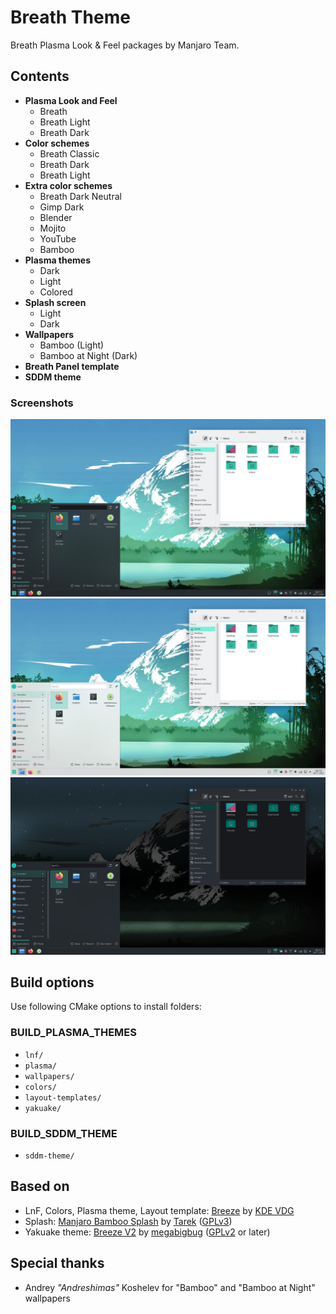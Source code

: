 Breath Theme
=============

Breath Plasma Look & Feel packages by Manjaro Team.

## Contents

- **Plasma Look and Feel**
  - Breath
  - Breath Light
  - Breath Dark
- **Color schemes**
  - Breath Classic
  - Breath Dark
  - Breath Light
- **Extra color schemes**
  - Breath Dark Neutral
  - Gimp Dark
  - Blender
  - Mojito
  - YouTube
  - Bamboo
- **Plasma themes**
  - Dark
  - Light
  - Colored
- **Splash screen**
  - Light
  - Dark
- **Wallpapers**
  - Bamboo (Light)
  - Bamboo at Night (Dark)
- **Breath Panel template**
- **SDDM theme**

### Screenshots

![Default preview](/lnf/breath/contents/previews/fullscreenpreview.jpg?raw=true)
![Light preview](/lnf/breath-light/contents/previews/fullscreenpreview.jpg?raw=true)
![Dark preview](/lnf/breath-dark/contents/previews/fullscreenpreview.jpg?raw=true)

## Build options

Use following CMake options to install folders:

### BUILD_PLASMA_THEMES
* `lnf/`
* `plasma/`
* `wallpapers/`
* `colors/`
* `layout-templates/`
* `yakuake/`

### BUILD_SDDM_THEME
* `sddm-theme/`

## Based on

* LnF, Colors, Plasma theme, Layout template: [Breeze](https://invent.kde.org/plasma/breeze) by [KDE VDG](https://phabricator.kde.org/project/profile/89/)
* Splash: [Manjaro Bamboo Splash](https://gitlab.com/tazihad/manjaro-bamboo-splash) by [Tarek](https://gitlab.com/tazihad) ([GPLv3](https://www.gnu.org/licenses/gpl-3.0.txt))
* Yakuake theme: [Breeze V2](https://store.kde.org/p/1237971/) by [megabigbug](https://store.kde.org/u/megabigbug) ([GPLv2](https://www.gnu.org/licenses/old-licenses/gpl-2.0.txt) or later)

## Special thanks

* Andrey *"Andreshimas"* Koshelev for "Bamboo" and "Bamboo at Night" wallpapers
